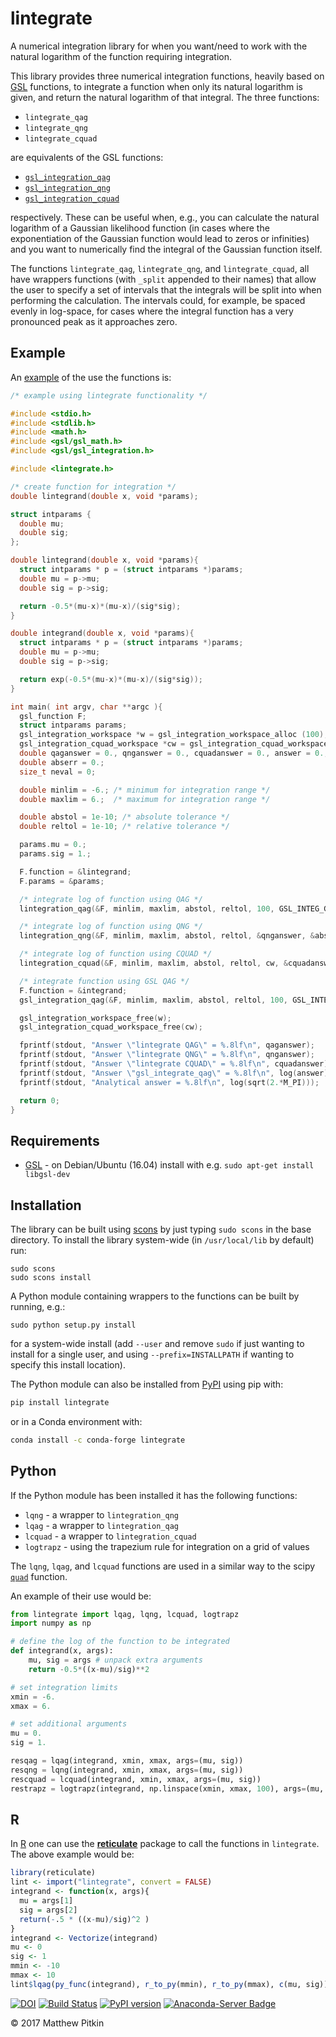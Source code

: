# lintegrate

A numerical integration library for when you want/need to work with the natural logarithm of the function requiring integration.

This library provides three numerical integration functions, heavily based on [GSL](https://www.gnu.org/software/gsl/) functions, to integrate a function when only its natural logarithm is given, and return the natural logarithm of that integral. The three functions:

 * `lintegrate_qag`
 * `lintegrate_qng`
 * `lintegrate_cquad`

 are equivalents of the GSL functions:

 * [`gsl_integration_qag`](https://www.gnu.org/software/gsl/doc/html/integration.html#qag-adaptive-integration)
 * [`gsl_integration_qng`](https://www.gnu.org/software/gsl/doc/html/integration.html#qng-non-adaptive-gauss-kronrod-integration)
 * [`gsl_integration_cquad`](https://www.gnu.org/software/gsl/doc/html/integration.html#cquad-doubly-adaptive-integration)

respectively. These can be useful when, e.g., you can calculate the natural logarithm of a Gaussian likelihood function (in cases where the exponentiation of the Gaussian function would lead to zeros or infinities) and you want to numerically find the integral of the Gaussian function itself.

The functions `lintegrate_qag`, `lintegrate_qng`, and `lintegrate_cquad`, all have wrappers functions (with `_split` appended to their names) that allow the user to specify a set of intervals that the integrals will be split into when performing the calculation. The intervals could, for example, be spaced evenly in log-space, for cases where the integral function has a very pronounced peak as it approaches zero.

## Example

An [example](example/example.c) of the use the functions is:

```C
/* example using lintegrate functionality */

#include <stdio.h>
#include <stdlib.h>
#include <math.h>
#include <gsl/gsl_math.h>
#include <gsl/gsl_integration.h>

#include <lintegrate.h>

/* create function for integration */
double lintegrand(double x, void *params);

struct intparams {
  double mu;
  double sig;
};

double lintegrand(double x, void *params){
  struct intparams * p = (struct intparams *)params;
  double mu = p->mu;
  double sig = p->sig;

  return -0.5*(mu-x)*(mu-x)/(sig*sig);
}

double integrand(double x, void *params){
  struct intparams * p = (struct intparams *)params;
  double mu = p->mu;
  double sig = p->sig;

  return exp(-0.5*(mu-x)*(mu-x)/(sig*sig));
}

int main( int argv, char **argc ){
  gsl_function F;
  struct intparams params;
  gsl_integration_workspace *w = gsl_integration_workspace_alloc (100);
  gsl_integration_cquad_workspace *cw = gsl_integration_cquad_workspace_alloc(50);
  double qaganswer = 0., qnganswer = 0., cquadanswer = 0., answer = 0.;
  double abserr = 0.;
  size_t neval = 0;

  double minlim = -6.; /* minimum for integration range */
  double maxlim = 6.;  /* maximum for integration range */

  double abstol = 1e-10; /* absolute tolerance */
  double reltol = 1e-10; /* relative tolerance */

  params.mu = 0.;
  params.sig = 1.;

  F.function = &lintegrand;
  F.params = &params;

  /* integrate log of function using QAG */
  lintegration_qag(&F, minlim, maxlim, abstol, reltol, 100, GSL_INTEG_GAUSS31, w, &qaganswer, &abserr);

  /* integrate log of function using QNG */
  lintegration_qng(&F, minlim, maxlim, abstol, reltol, &qnganswer, &abserr, &neval);

  /* integrate log of function using CQUAD */
  lintegration_cquad(&F, minlim, maxlim, abstol, reltol, cw, &cquadanswer, &abserr, &neval);

  /* integrate function using GSL QAG */
  F.function = &integrand;
  gsl_integration_qag(&F, minlim, maxlim, abstol, reltol, 100, GSL_INTEG_GAUSS31, w, &answer, &abserr);

  gsl_integration_workspace_free(w);
  gsl_integration_cquad_workspace_free(cw);

  fprintf(stdout, "Answer \"lintegrate QAG\" = %.8lf\n", qaganswer);
  fprintf(stdout, "Answer \"lintegrate QNG\" = %.8lf\n", qnganswer);
  fprintf(stdout, "Answer \"lintegrate CQUAD\" = %.8lf\n", cquadanswer);
  fprintf(stdout, "Answer \"gsl_integrate_qag\" = %.8lf\n", log(answer));
  fprintf(stdout, "Analytical answer = %.8lf\n", log(sqrt(2.*M_PI)));

  return 0;
}
```

## Requirements

* [GSL](https://www.gnu.org/software/gsl/) - on Debian/Ubuntu (16.04) install with e.g. `sudo apt-get install libgsl-dev`

## Installation

The library can be built using [scons](http://scons.org) by just typing `sudo scons` in the base directory. To install
the library system-wide (in `/usr/local/lib` by default) run:
```
sudo scons
sudo scons install
```

A Python module containing wrappers to the functions can be built by running, e.g.:
```
sudo python setup.py install
```
for a system-wide install (add `--user` and remove `sudo` if just wanting to install for a single user, and using `--prefix=INSTALLPATH` if wanting to specify this install location).

The Python module can also be installed from [PyPI](https://pypi.org/project/lintegrate/) using pip with:
```bash
pip install lintegrate
```

or in a Conda environment with:
```bash
conda install -c conda-forge lintegrate
```

## Python

If the Python module has been installed it has the following functions:
 * `lqng` - a wrapper to `lintegration_qng`
 * `lqag` - a wrapper to `lintegration_qag`
 * `lcquad` - a wrapper to `lintegration_cquad`
 * `logtrapz` - using the trapezium rule for integration on a grid of values

The `lqng`, `lqag`, and `lcquad` functions are used in a similar way to the scipy [`quad`](https://docs.scipy.org/doc/scipy-0.19.0/reference/generated/scipy.integrate.quad.html) function.

An example of their use would be:

```python
from lintegrate import lqag, lqng, lcquad, logtrapz
import numpy as np

# define the log of the function to be integrated
def integrand(x, args):
    mu, sig = args # unpack extra arguments
    return -0.5*((x-mu)/sig)**2

# set integration limits
xmin = -6.
xmax = 6.

# set additional arguments
mu = 0.
sig = 1.

resqag = lqag(integrand, xmin, xmax, args=(mu, sig))
resqng = lqng(integrand, xmin, xmax, args=(mu, sig))
rescquad = lcquad(integrand, xmin, xmax, args=(mu, sig))
restrapz = logtrapz(integrand, np.linspace(xmin, xmax, 100), args=(mu, sig))
```

## R

In [R](https://www.r-project.org/) one can use the [**reticulate**](https://github.com/rstudio/reticulate) package to call the functions in `lintegrate`.
The above example would be:
```R
library(reticulate)
lint <- import("lintegrate", convert = FALSE)
integrand <- function(x, args){
  mu = args[1]
  sig = args[2]
  return(-.5 * ((x-mu)/sig)^2 )
} 
integrand <- Vectorize(integrand)
mu <- 0
sig <- 1
mmin <- -10
mmax <- 10
lint$lqag(py_func(integrand), r_to_py(mmin), r_to_py(mmax), c(mu, sig))
```

[![DOI](https://zenodo.org/badge/93165960.svg)](https://zenodo.org/badge/latestdoi/93165960)
[![Build Status](https://travis-ci.org/mattpitkin/lintegrate.svg?branch=master)](https://travis-ci.org/mattpitkin/lintegrate)
[![PyPI version](https://badge.fury.io/py/lintegrate.svg)](https://badge.fury.io/py/lintegrate)
[![Anaconda-Server Badge](https://anaconda.org/conda-forge/lintegrate/badges/version.svg)](https://anaconda.org/conda-forge/lintegrate)

&copy; 2017 Matthew Pitkin
